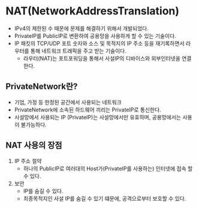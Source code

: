# NAT(NetworkAddressTranslation)
- IPv4의 제한된 수 때문에 문제를 해결하기 위해서 개발되었다.
- PrivateIP를 PublicIP로 변환하여 공용망을 사용하게 할 수 있는 기술이다.
- IP 패킷의 TCP/UDP 포트 숫자와 소스 및 목적지의 IP 주소 등을 재기록하면서 라우터를 통해 네트워크 트래픽을 주고 받는 기술이다.
   - 라우터(NAT)는 포트포워딩을 통해서 사설IP의 디바이스와 외부인터넷을 연결한다.
## PrivateNetwork란?
- 기업, 가정 등 한정된 공간에서 사용되는 네트워크
- PrivateNetwork에 소속된 하드웨어 끼리는 PrivateIP로 통신한다.
- 사설망에서 사용되는 IP (PrivateIP)는 사설망에서만 유효하며, 공용망에서는 사용이 불가능하다.

## NAT 사용의 장점
1. IP 주소 절약
    - 하나의 PublicIP로 여러대의 Host가(PrivateIP를 사용하는) 인터넷에 접속 할 수 있다.
2. 보안
    - IP를 숨길 수 있다.
    - 최종목적지인 사설 IP를 숨길 수 있기 떄문에, 공격으로부터 보호할 수 있다.
